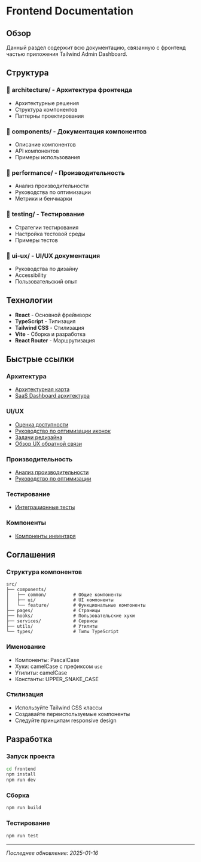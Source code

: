 # Frontend Documentation

## Обзор

Данный раздел содержит всю документацию, связанную с фронтенд частью приложения Tailwind Admin Dashboard.

## Структура

### 📁 **architecture/** - Архитектура фронтенда
- Архитектурные решения
- Структура компонентов
- Паттерны проектирования

### 📁 **components/** - Документация компонентов
- Описание компонентов
- API компонентов
- Примеры использования

### 📁 **performance/** - Производительность
- Анализ производительности
- Руководства по оптимизации
- Метрики и бенчмарки

### 📁 **testing/** - Тестирование
- Стратегии тестирования
- Настройка тестовой среды
- Примеры тестов

### 📁 **ui-ux/** - UI/UX документация
- Руководства по дизайну
- Accessibility
- Пользовательский опыт

## Технологии

- **React** - Основной фреймворк
- **TypeScript** - Типизация
- **Tailwind CSS** - Стилизация
- **Vite** - Сборка и разработка
- **React Router** - Маршрутизация

## Быстрые ссылки

### Архитектура
- [Архитектурная карта](architecture/ARCHITECTURE_MAPPING.md)
- [SaaS Dashboard архитектура](architecture/saas-dashboard-architecture.md)

### UI/UX
- [Оценка доступности](ui-ux/ACCESSIBILITY_EVALUATION_REPORT.md)
- [Руководство по оптимизации иконок](ui-ux/icon-optimization-guide.md)
- [Задачи редизайна](ui-ux/redesign-task.md)
- [Обзор UX обратной связи](ui-ux/ux-feedback-review.md)

### Производительность
- [Анализ производительности](performance/performance-analysis-report.md)
- [Руководство по оптимизации](performance/performance-optimization-guide.md)

### Тестирование
- [Интеграционные тесты](testing/INTEGRATION_TEST.md)

### Компоненты
- [Компоненты инвентаря](components/)

## Соглашения

### Структура компонентов
```
src/
├── components/
│   ├── common/          # Общие компоненты
│   ├── ui/              # UI компоненты
│   └── feature/         # Функциональные компоненты
├── pages/               # Страницы
├── hooks/               # Пользовательские хуки
├── services/            # Сервисы
├── utils/               # Утилиты
└── types/               # Типы TypeScript
```

### Именование
- Компоненты: PascalCase
- Хуки: camelCase с префиксом `use`
- Утилиты: camelCase
- Константы: UPPER_SNAKE_CASE

### Стилизация
- Используйте Tailwind CSS классы
- Создавайте переиспользуемые компоненты
- Следуйте принципам responsive design

## Разработка

### Запуск проекта
```bash
cd frontend
npm install
npm run dev
```

### Сборка
```bash
npm run build
```

### Тестирование
```bash
npm run test
```

---

*Последнее обновление: 2025-01-16*
